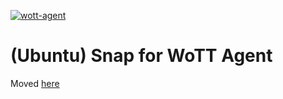 [![wott-agent](https://snapcraft.io/wott-agent/badge.svg)](https://snapcraft.io/wott-agent)

# (Ubuntu) Snap for WoTT Agent

Moved [here](https://github.com/WoTTsecurity/agent/blob/master/docs/alternative_installation_methods.md#installation-snap-runtime)
